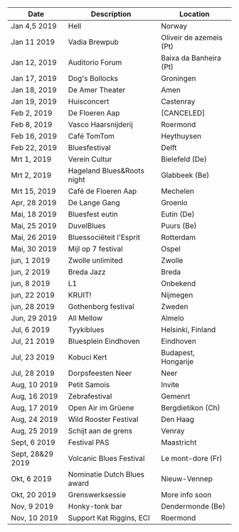 <!-- Table -->
<div class="table-wrapper">
	<table>
		<thead>
			<tr>
				<th>Date</th>
				<th>Description</th>
				<th>Location</th>
			</tr>
		</thead>
		<tbody>
						<tr>
				<td>Jan 4,5 2019</td>
				<td>Hell</td>
				<td>Norway</td>
			</tr>
			<tr>
				<td>Jan 11 2019</td>
				<td>Vadia Brewpub</td>
				<td>Oliveir de azemeis (Pt)</td>
			</tr>
			<tr>
				<td>Jan 12, 2019</td>
				<td>Auditorio Forum</td>
				<td>Baixa da Banheira (Pt)</td>
			</tr>
			<tr>
				<td>Jan 17, 2019</td>
				<td>Dog's Bollocks</td>
				<td>Groningen</td>
			</tr>
			<tr>
				<td>Jan 18, 2019</td>
				<td>De Amer Theater</td>
				<td>Amen</td>
			</tr>
			<tr>
				<td>Jan 19, 2019</td>
				<td>Huisconcert</td>
				<td>Castenray</td>
			</tr>
			<tr>
				<td>Feb 2, 2019</td>
				<td>De Floeren Aap</td>
				<td>[CANCELED]</td>
			</tr>
			<tr>
				<td>Feb 8, 2019</td>
				<td>Vasco Haarsnijderij</td>
				<td>Roermond</td>
				</tr>
			<tr>
				<td>Feb 16, 2019</td>
				<td>Café TomTom</td>
				<td>Heythuysen</td>
			</tr>
			<tr>
				<td>Feb 22, 2019</td>
				<td>Bluesfestival</td>
				<td>Delft</td>
			</tr>
			<tr>
				<td>Mrt 1, 2019</td>
				<td>Verein Cultur</td>
				<td>Bielefeld (De)</td>
			</tr>
			<tr>
				<td>Mrt 2, 2019</td>
				<td>Hageland Blues&Roots night</td>
				<td>Glabbeek (Be)</td>
			</tr>
			<tr>
				<td>Mrt 15, 2019</td>
				<td>Café de Floeren Aap</td>
				<td>Mechelen</td>
			</tr>
			<tr>
				<td>Apr, 28 2019</td>
				<td>De Lange Gang</td>
				<td>Groenlo</td>
			</tr>
			<tr>
				<td>Mai, 18 2019</td>
				<td>Bluesfest eutin</td>
				<td>Eutin (De)</td>
			</tr>
			<tr>
				<td>Mai, 25 2019</td>
				<td>DuvelBlues</td>
				<td>Puurs (Be)</td>
			</tr>
			<tr>
				<td>Mai, 26 2019</td>
				<td>Bluessociëteit l'Esprit</td>
				<td>Rotterdam</td>
			</tr>
			<tr>
				<td>Mai, 30 2019</td>
				<td>Mijl op 7 festival</td>
				<td>Ospel</td>
			</tr>
			<tr>
				<td>jun, 1 2019</td>
				<td>Zwolle unlimited</td>
				<td>Zwolle</td>
			</tr>
			<tr>
				<td>jun, 2 2019</td>
				<td>Breda Jazz</td>
				<td>Breda</td>
			</tr>
			<tr>
				<td>jun, 8 2019</td>
				<td>L1</td>
				<td>Onbekend</td>
			</tr>
			<tr>
				<td>jun, 22 2019</td>
				<td>KRUIT!</td>
				<td>Nijmegen</td>
			</tr>
			<tr id="view">
				<td>jun, 28 2019</td>
				<td>Gothenborg festival</td>
				<td>Zweden</td>
			</tr>
			<tr>
				<td>Jun, 29 2019</td>
				<td>All Mellow</td>
				<td>Almelo</td>
			</tr>
			<tr>
				<td>Jul, 6 2019</td>
				<td>Tyykiblues</td>
				<td>Helsinki, Finland</td>
			</tr>
			<tr>
				<td>Jul, 21 2019</td>
				<td>Bluesplein Eindhoven</td>
				<td>Eindhoven</td>
			</tr>
			<tr>
				<td>Jul, 23 2019</td>
				<td>Kobuci Kert</td>
				<td>Budapest, Hongarije</td>
			</tr>
			<tr>
				<td>Jul, 28 2019</td>
				<td>Dorpsfeesten Neer</td>
				<td>Neer</td>
			</tr>
			<tr>
				<td>Aug, 10 2019</td>
				<td>Petit Samois</td>
				<td>Invite</td>
			</tr>
			<tr>
				<td>Aug, 16 2019</td>
				<td>Zebrafestival</td>
				<td>Gemenrt</td>
			</tr>
			<tr>
				<td>Aug, 17 2019</td>
				<td>Open Air im Grüene</td>
				<td>Bergdietikon (Ch)</td>
			</tr>
			<tr>
				<td>Aug, 24 2019</td>
				<td>Wild Rooster Festival</td>
				<td>Den Haag</td>
			</tr>
			<tr>
				<td>Aug, 25 2019</td>
				<td>Schijt aan de grens</td>
				<td>Venray</td>
			</tr>
			<tr>
				<td>Sept, 6 2019</td>
				<td>Festival PAS</td>
				<td>Maastricht</td>
			</tr>
			<tr>
				<td>Sept, 28&29 2019</td>
				<td>Volcanic Blues Festival</td>
				<td>Le mont-dore (Fr)</td>
			</tr>
			<tr>
				<td>Okt, 6 2019</td>
				<td>Nominatie Dutch Blues award</td>
				<td>Nieuw-Vennep</td>
			</tr>
			<tr>
				<td>Okt, 20 2019</td>
				<td>Grenswerksessie</td>
				<td>More info soon</td>
			</tr>
			<tr>
				<td>Nov, 9 2019</td>
				<td>Honky-tonk bar</td>
				<td>Dendermonde (Be)</td>
			</tr>
			<tr>
				<td>Nov, 10 2019</td>
				<td>Support Kat Riggins, ECI</td>
				<td>Roermond</td>
			</tr>
		</tbody>
	</table>
</div>
